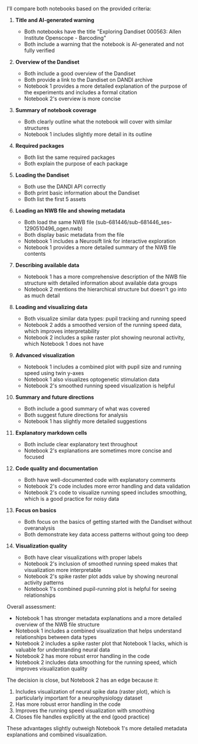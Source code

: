 I'll compare both notebooks based on the provided criteria:

1. **Title and AI-generated warning**
   - Both notebooks have the title "Exploring Dandiset 000563: Allen Institute Openscope - Barcoding"
   - Both include a warning that the notebook is AI-generated and not fully verified

2. **Overview of the Dandiset**
   - Both include a good overview of the Dandiset
   - Both provide a link to the Dandiset on DANDI archive
   - Notebook 1 provides a more detailed explanation of the purpose of the experiments and includes a formal citation
   - Notebook 2's overview is more concise

3. **Summary of notebook coverage**
   - Both clearly outline what the notebook will cover with similar structures
   - Notebook 1 includes slightly more detail in its outline

4. **Required packages**
   - Both list the same required packages
   - Both explain the purpose of each package

5. **Loading the Dandiset**
   - Both use the DANDI API correctly
   - Both print basic information about the Dandiset
   - Both list the first 5 assets

6. **Loading an NWB file and showing metadata**
   - Both load the same NWB file (sub-681446/sub-681446_ses-1290510496_ogen.nwb)
   - Both display basic metadata from the file
   - Notebook 1 includes a Neurosift link for interactive exploration
   - Notebook 1 provides a more detailed summary of the NWB file contents

7. **Describing available data**
   - Notebook 1 has a more comprehensive description of the NWB file structure with detailed information about available data groups
   - Notebook 2 mentions the hierarchical structure but doesn't go into as much detail

8. **Loading and visualizing data**
   - Both visualize similar data types: pupil tracking and running speed
   - Notebook 2 adds a smoothed version of the running speed data, which improves interpretability
   - Notebook 2 includes a spike raster plot showing neuronal activity, which Notebook 1 does not have

9. **Advanced visualization**
   - Notebook 1 includes a combined plot with pupil size and running speed using twin y-axes
   - Notebook 1 also visualizes optogenetic stimulation data
   - Notebook 2's smoothed running speed visualization is helpful

10. **Summary and future directions**
    - Both include a good summary of what was covered
    - Both suggest future directions for analysis
    - Notebook 1 has slightly more detailed suggestions

11. **Explanatory markdown cells**
    - Both include clear explanatory text throughout
    - Notebook 2's explanations are sometimes more concise and focused

12. **Code quality and documentation**
    - Both have well-documented code with explanatory comments
    - Notebook 2's code includes more error handling and data validation
    - Notebook 2's code to visualize running speed includes smoothing, which is a good practice for noisy data

13. **Focus on basics**
    - Both focus on the basics of getting started with the Dandiset without overanalysis
    - Both demonstrate key data access patterns without going too deep

14. **Visualization quality**
    - Both have clear visualizations with proper labels
    - Notebook 2's inclusion of smoothed running speed makes that visualization more interpretable
    - Notebook 2's spike raster plot adds value by showing neuronal activity patterns
    - Notebook 1's combined pupil-running plot is helpful for seeing relationships

Overall assessment:
- Notebook 1 has stronger metadata explanations and a more detailed overview of the NWB file structure
- Notebook 1 includes a combined visualization that helps understand relationships between data types
- Notebook 2 includes a spike raster plot that Notebook 1 lacks, which is valuable for understanding neural data
- Notebook 2 has more robust error handling in the code
- Notebook 2 includes data smoothing for the running speed, which improves visualization quality

The decision is close, but Notebook 2 has an edge because it:
1. Includes visualization of neural spike data (raster plot), which is particularly important for a neurophysiology dataset
2. Has more robust error handling in the code
3. Improves the running speed visualization with smoothing
4. Closes file handles explicitly at the end (good practice)

These advantages slightly outweigh Notebook 1's more detailed metadata explanations and combined visualization.